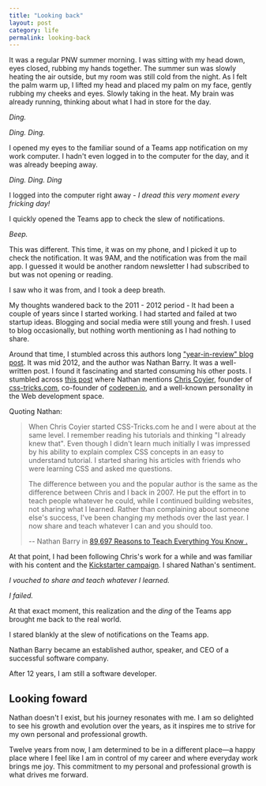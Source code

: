 ```yaml
---
title: "Looking back"
layout: post
category: life
permalink: looking-back
---
```


It was a regular PNW summer morning. I was sitting with my head down, eyes closed, rubbing my hands together. The summer sun was slowly heating the air outside, but my room was still cold from the night. As I felt the palm warm up, I lifted my head and placed my palm on my face, gently rubbing my cheeks and eyes. Slowly taking in the heat. My brain was already running, thinking about what I had in store for the day. 

*Ding.*

*Ding. Ding.*

I opened my eyes to the familiar sound of a Teams app notification on my work computer. I hadn't even logged in to the computer for the day, and it was already beeping away. 

*Ding. Ding. Ding*

I logged into the computer right away - *I dread this very moment every fricking day!*

I quickly opened the Teams app to check the slew of notifications. 

*Beep.*

This was different. This time, it was on my phone, and I picked it up to check the notification. It was 9AM, and the notification was from the mail app. I guessed it would be another random newsletter I had subscribed to but was not opening or reading.

I saw who it was from, and I took a deep breath. 

My thoughts wandered back to the 2011 - 2012 period - It had been a couple of years since I started working. I had started and failed at two startup ideas. Blogging and social media were still young and fresh. I used to blog occasionally, but nothing worth mentioning as I had nothing to share. 

Around that time, I stumbled across this authors long ["year-in-review" blog post](https://nathanbarry.com/2011-review/). It was mid 2012, and the author was Nathan Barry. It was a well-written post. I found it fascinating and started consuming his other posts. I stumbled across [this post](https://nathanbarry.com/89697-reasons-to-teach/) where Nathan mentions [Chris Coyier](https://chriscoyier.net/), founder of [css-tricks.com](https://css-tricks.com/), co-founder of [codepen.io](https://codepen.io/), and a well-known personality in the Web development space. 

Quoting Nathan:

> When Chris Coyier started CSS-Tricks.com he and I were about at the same level. I remember reading his tutorials and thinking "I already knew that". Even though I didn't learn much initially I was impressed by his ability to explain complex CSS concepts in an easy to understand tutorial. I started sharing his articles with friends who were learning CSS and asked me questions.
>
> The difference between you and the popular author is the same as the difference between Chris and I back in 2007. He put the effort in to teach people whatever he could, while I continued building websites, not sharing what I learned. Rather than complaining about someone else's success, I've been changing my methods over the last year. I now share and teach whatever I can and you should too.
>
> -- Nathan Barry in [89,697 Reasons to Teach Everything You Know . ](https://nathanbarry.com/89697-reasons-to-teach/)


At that point, I had been following Chris's work for a while and was familiar with his content and the [Kickstarter campaign](https://www.kickstarter.com/projects/chriscoyier/screencasting-a-complete-redesign). I shared Nathan's sentiment. 

*I vouched to share and teach whatever I learned.*

*I failed.*

At that exact moment, this realization and the *ding* of the Teams app brought me back to the real world. 

I stared blankly at the slew of notifications on the Teams app. 

Nathan Barry became an established author, speaker, and CEO of a successful software company. 

After 12 years, I am still a software developer. 

## Looking foward

Nathan doesn't I exist, but his journey resonates with me. I am so delighted to see his growth and evolution over the years, as it inspires me to strive for my own personal and professional growth. 

Twelve years from now, I am determined to be in a different place—a happy place where I feel like I am in control of my career and where everyday work brings me joy. This commitment to my personal and professional growth is what drives me forward.
